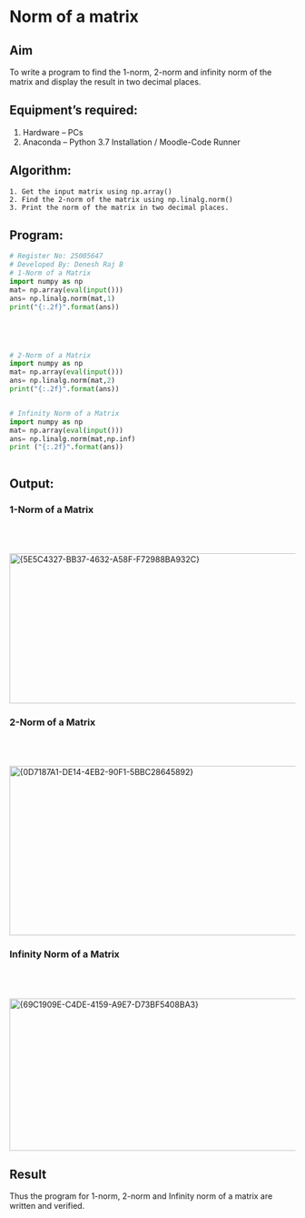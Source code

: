 # Norm of a matrix
## Aim
To write a program to find the 1-norm, 2-norm and infinity norm of the matrix and display the result in two decimal places.
## Equipment’s required:
1.	Hardware – PCs
2.	Anaconda – Python 3.7 Installation / Moodle-Code Runner
## Algorithm:
	1. Get the input matrix using np.array()   
    2. Find the 2-norm of the matrix using np.linalg.norm()
	3. Print the norm of the matrix in two decimal places.
## Program:
```Python
# Register No: 25005647
# Developed By: Denesh Raj B
# 1-Norm of a Matrix
import numpy as np
mat= np.array(eval(input()))
ans= np.linalg.norm(mat,1)
print("{:.2f}".format(ans))





# 2-Norm of a Matrix
import numpy as np
mat= np.array(eval(input()))
ans= np.linalg.norm(mat,2)
print("{:.2f}".format(ans))


# Infinity Norm of a Matrix
import numpy as np
mat= np.array(eval(input()))
ans= np.linalg.norm(mat,np.inf)
print ("{:.2f}".format(ans))



```
## Output:
### 1-Norm of a Matrix
<br>
<br>
<br>
<img width="611" height="264" alt="{5E5C4327-BB37-4632-A58F-F72988BA932C}" src="https://github.com/user-attachments/assets/6208dc9a-cb53-4ca9-94a4-f363bc127472" />

### 2-Norm of a Matrix
<br>
<br>
<br>
<img width="529" height="298" alt="{0D7187A1-DE14-4EB2-90F1-5BBC28645892}" src="https://github.com/user-attachments/assets/5bc2f387-512f-459c-b5dc-909d2efe2c7b" />

### Infinity Norm of a Matrix
<br>
<br>
<br>
<img width="698" height="268" alt="{69C1909E-C4DE-4159-A9E7-D73BF5408BA3}" src="https://github.com/user-attachments/assets/0b6fa8ce-180b-40e5-8e45-fad618b78f37" />

## Result
Thus the program for 1-norm, 2-norm and Infinity norm of a matrix are written and verified.
